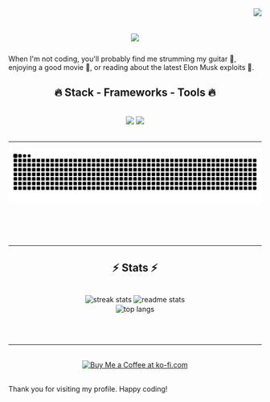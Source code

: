 <img align="right" src="https://visitor-badge.laobi.icu/badge?page_id=duartium.duartium" />

<h1 align="center">
    <img src="https://readme-typing-svg.herokuapp.com?font=Anton&size=40&pause=1000&color=0DA400&width=435&height=120&lines=Hi%2C+I'm+Byron+%F0%9F%91%8B%F0%9F%91%BD%EF%B8%8F" />
</h1>

When I'm not coding, you'll probably find me strumming my guitar 🎸, enjoying a good movie 🎥, or reading about the latest Elon Musk exploits 🚀.

<h2 align="center">🔥 Stack - Frameworks - Tools 🔥</h2>
<br/>
<div align="center">
    <img src="https://skillicons.dev/icons?i=dotnet,cs,py,go,rust,php,typescript,javascript" />
    <img src="https://skillicons.dev/icons?i=angular,react,nextjs,astro,flask,tensorflow,rabbitmq,docker,jenkins,azure,aws,linux,unity,ubuntu,mui,tailwind,figma,mongodb,mysql," /><br>
</div>

<br/>
<hr/>

<div align="center">
  <img alt="snake eating my contributions" src="https://raw.githubusercontent.com/duartium/duartium/output/github-contribution-grid-snake.svg" />
  
  <br/><br/><br/>
</div>

<hr/>

<h2 align="center">⚡ Stats ⚡</h2>
<br>
<div align=center>
  <img width=390 src="https://github-readme-streak-stats-salesp07.vercel.app/?user=duartium&count_private=true&theme=react&border_radius=10" alt="streak stats"/>
  <img width=390 src="https://github-readme-stats-salesp07.vercel.app/api?username=duartium&count_private=true&show_icons=true&theme=react&rank_icon=github&border_radius=10" alt="readme stats" />
  <br/>
  <img width=325 align="center" src="https://github-readme-stats-salesp07.vercel.app/api/top-langs/?username=duartium&hide=HTML&langs_count=8&layout=compact&theme=react&border_radius=10&size_weight=0.5&count_weight=0.5&exclude_repo=github-readme-stats" alt="top langs" />
</div>

<br/><br/>

<hr/>

<br/>

<div align="center">
<a href='https://ko-fi.com/V7V4RAK9C' target='_blank'><img height='64' style='border:0px;height:64px;' src='https://storage.ko-fi.com/cdn/kofi1.png?v=3' border='0' alt='Buy Me a Coffee at ko-fi.com' /></a>
</div>

<br/>

Thank you for visiting my profile. Happy coding!

